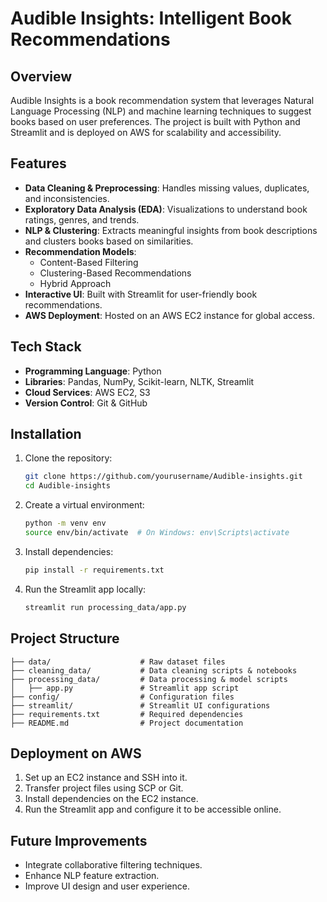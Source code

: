# Audible Insights: Intelligent Book Recommendations

## Overview
Audible Insights is a book recommendation system that leverages Natural Language Processing (NLP) and machine learning techniques to suggest books based on user preferences. The project is built with Python and Streamlit and is deployed on AWS for scalability and accessibility.

## Features
- **Data Cleaning & Preprocessing**: Handles missing values, duplicates, and inconsistencies.
- **Exploratory Data Analysis (EDA)**: Visualizations to understand book ratings, genres, and trends.
- **NLP & Clustering**: Extracts meaningful insights from book descriptions and clusters books based on similarities.
- **Recommendation Models**:
  - Content-Based Filtering
  - Clustering-Based Recommendations
  - Hybrid Approach
- **Interactive UI**: Built with Streamlit for user-friendly book recommendations.
- **AWS Deployment**: Hosted on an AWS EC2 instance for global access.

## Tech Stack
- **Programming Language**: Python
- **Libraries**: Pandas, NumPy, Scikit-learn, NLTK, Streamlit
- **Cloud Services**: AWS EC2, S3
- **Version Control**: Git & GitHub

## Installation
1. Clone the repository:
   ```bash
   git clone https://github.com/yourusername/Audible-insights.git
   cd Audible-insights
   ```
2. Create a virtual environment:
   ```bash
   python -m venv env
   source env/bin/activate  # On Windows: env\Scripts\activate
   ```
3. Install dependencies:
   ```bash
   pip install -r requirements.txt
   ```
4. Run the Streamlit app locally:
   ```bash
   streamlit run processing_data/app.py
   ```

## Project Structure
```
├── data/                    # Raw dataset files
├── cleaning_data/           # Data cleaning scripts & notebooks
├── processing_data/         # Data processing & model scripts
│   ├── app.py               # Streamlit app script
├── config/                  # Configuration files
├── streamlit/               # Streamlit UI configurations
├── requirements.txt         # Required dependencies
├── README.md                # Project documentation
```

## Deployment on AWS
1. Set up an EC2 instance and SSH into it.
2. Transfer project files using SCP or Git.
3. Install dependencies on the EC2 instance.
4. Run the Streamlit app and configure it to be accessible online.

## Future Improvements
- Integrate collaborative filtering techniques.
- Enhance NLP feature extraction.
- Improve UI design and user experience.


